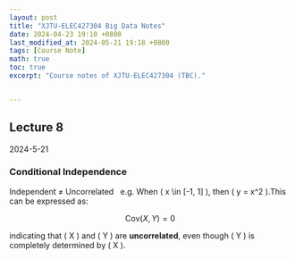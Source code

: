 ```yaml
---
layout: post  
title: "XJTU-ELEC427304 Big Data Notes"  
date: 2024-04-23 19:10 +0800  
last_modified_at: 2024-05-21 19:18 +0800  
tags: [Course Note]  
math: true  
toc: true  
excerpt: "Course notes of XJTU-ELEC427304 (TBC)."


---
```



## Lecture 8  
2024-5-21  

### Conditional Independence  
Independent ≠ Uncorrelated  
e.g. When \( x \in [-1, 1] \), then \( y = x^2 \).This can be expressed as:

$$
\text{Cov}(X, Y) = 0
$$

indicating that \( X \) and \( Y \) are **uncorrelated**, even though \( Y \) is completely determined by \( X \).
